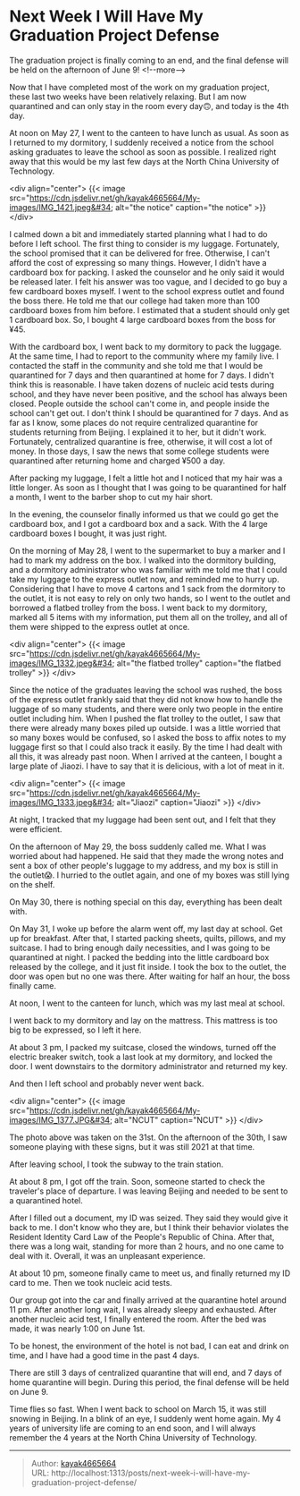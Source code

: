 # Next Week I Will Have My Graduation Project Defense

The graduation project is finally coming to an end, and the final defense will be held on the afternoon of June 9!
&lt;!--more--&gt;

Now that I have completed most of the work on my graduation project, these last two weeks have been relatively relaxing. But I am now quarantined and can only stay in the room every day🙃, and today is the 4th day.

At noon on May 27, I went to the canteen to have lunch as usual. As soon as I returned to my dormitory, I suddenly received a notice from the school asking graduates to leave the school as soon as possible. I realized right away that this would be my last few days at the North China University of Technology.

&lt;div align=&#34;center&#34;&gt;
{{&lt; image src=&#34;https://cdn.jsdelivr.net/gh/kayak4665664/My-images/IMG_1421.jpeg&#34; alt=&#34;the notice&#34; caption=&#34;the notice&#34; &gt;}}
&lt;/div&gt;

I calmed down a bit and immediately started planning what I had to do before I left school. The first thing to consider is my luggage. Fortunately, the school promised that it can be delivered for free. Otherwise, I can&#39;t afford the cost of expressing so many things. However, I didn&#39;t have a cardboard box for packing. I asked the counselor and he only said it would be released later. I felt his answer was too vague, and I decided to go buy a few cardboard boxes myself. I went to the school express outlet and found the boss there. He told me that our college had taken more than 100 cardboard boxes from him before. I estimated that a student should only get 1 cardboard box. So, I bought 4 large cardboard boxes from the boss for ¥45.

With the cardboard box, I went back to my dormitory to pack the luggage. At the same time, I had to report to the community where my family live. I contacted the staff in the community and she told me that I would be quarantined for 7 days and then quarantined at home for 7 days. I didn&#39;t think this is reasonable. I have taken dozens of nucleic acid tests during school, and they have never been positive, and the school has always been closed. People outside the school can&#39;t come in, and people inside the school can&#39;t get out. I don&#39;t think I should be quarantined for 7 days. And as far as I know, some places do not require centralized quarantine for students returning from Beijing. I explained it to her, but it didn&#39;t work. Fortunately, centralized quarantine is free, otherwise, it will cost a lot of money. In those days, I saw the news that some college students were quarantined after returning home and charged ¥500 a day.

After packing my luggage, I felt a little hot and I noticed that my hair was a little longer. As soon as I thought that I was going to be quarantined for half a month, I went to the barber shop to cut my hair short.

In the evening, the counselor finally informed us that we could go get the cardboard box, and I got a cardboard box and a sack. With the 4 large cardboard boxes I bought, it was just right.

On the morning of May 28, I went to the supermarket to buy a marker and I had to mark my address on the box. I walked into the dormitory building, and a dormitory administrator who was familiar with me told me that I could take my luggage to the express outlet now, and reminded me to hurry up. Considering that I have to move 4 cartons and 1 sack from the dormitory to the outlet, it is not easy to rely on only two hands, so I went to the outlet and borrowed a flatbed trolley from the boss. I went back to my dormitory, marked all 5 items with my information, put them all on the trolley, and all of them were shipped to the express outlet at once.

&lt;div align=&#34;center&#34;&gt;
{{&lt; image src=&#34;https://cdn.jsdelivr.net/gh/kayak4665664/My-images/IMG_1332.jpeg&#34; alt=&#34;the flatbed trolley&#34; caption=&#34;the flatbed trolley&#34; &gt;}}
&lt;/div&gt;

Since the notice of the graduates leaving the school was rushed, the boss of the express outlet frankly said that they did not know how to handle the luggage of so many students, and there were only two people in the entire outlet including him. When I pushed the flat trolley to the outlet, I saw that there were already many boxes piled up outside. I was a little worried that so many boxes would be confused, so I asked the boss to affix notes to my luggage first so that I could also track it easily. By the time I had dealt with all this, it was already past noon. When I arrived at the canteen, I bought a large plate of Jiaozi. I have to say that it is delicious, with a lot of meat in it.

&lt;div align=&#34;center&#34;&gt;
{{&lt; image src=&#34;https://cdn.jsdelivr.net/gh/kayak4665664/My-images/IMG_1333.jpeg&#34; alt=&#34;Jiaozi&#34; caption=&#34;Jiaozi&#34; &gt;}}
&lt;/div&gt;

At night, I tracked that my luggage had been sent out, and I felt that they were efficient.

On the afternoon of May 29, the boss suddenly called me. What I was worried about had happened. He said that they made the wrong notes and sent a box of other people&#39;s luggage to my address, and my box is still in the outlet😱. I hurried to the outlet again, and one of my boxes was still lying on the shelf.

On May 30, there is nothing special on this day, everything has been dealt with.

On May 31, I woke up before the alarm went off, my last day at school. Get up for breakfast. After that, I started packing sheets, quilts, pillows, and my suitcase. I had to bring enough daily necessities, and I was going to be quarantined at night. I packed the bedding into the little cardboard box released by the college, and it just fit inside. I took the box to the outlet, the door was open but no one was there. After waiting for half an hour, the boss finally came.

At noon, I went to the canteen for lunch, which was my last meal at school.

I went back to my dormitory and lay on the mattress. This mattress is too big to be expressed, so I left it here.

At about 3 pm, I packed my suitcase, closed the windows, turned off the electric breaker switch, took a last look at my dormitory, and locked the door. I went downstairs to the dormitory administrator and returned my key.

And then I left school and probably never went back.

&lt;div align=&#34;center&#34;&gt;
{{&lt; image src=&#34;https://cdn.jsdelivr.net/gh/kayak4665664/My-images/IMG_1377.JPG&#34; alt=&#34;NCUT&#34; caption=&#34;NCUT&#34; &gt;}}
&lt;/div&gt;

The photo above was taken on the 31st. On the afternoon of the 30th, I saw someone playing with these signs, but it was still 2021 at that time.

After leaving school, I took the subway to the train station.

At about 8 pm, I got off the train. Soon, someone started to check the traveler&#39;s place of departure. I was leaving Beijing and needed to be sent to a quarantined hotel.

After I filled out a document, my ID was seized. They said they would give it back to me. I don&#39;t know who they are, but I think their behavior violates the Resident Identity Card Law of the People&#39;s Republic of China. After that, there was a long wait, standing for more than 2 hours, and no one came to deal with it. Overall, it was an unpleasant experience.

At about 10 pm, someone finally came to meet us, and finally returned my ID card to me. Then we took nucleic acid tests.

Our group got into the car and finally arrived at the quarantine hotel around 11 pm. After another long wait, I was already sleepy and exhausted. After another nucleic acid test, I finally entered the room. After the bed was made, it was nearly 1:00 on June 1st.

To be honest, the environment of the hotel is not bad, I can eat and drink on time, and I have had a good time in the past 4 days.

There are still 3 days of centralized quarantine that will end, and 7 days of home quarantine will begin. During this period, the final defense will be held on June 9.

Time flies so fast. When I went back to school on March 15, it was still snowing in Beijing. In a blink of an eye, I suddenly went home again. My 4 years of university life are coming to an end soon, and I will always remember the 4 years at the North China University of Technology.

---

> Author: [kayak4665664](https://github.com/kayak4665664)  
> URL: http://localhost:1313/posts/next-week-i-will-have-my-graduation-project-defense/  

